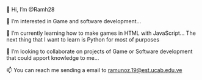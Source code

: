 👋 Hi, I’m @Ramh28

👀 I’m interested in Game and software development...

🌱 I’m currently learning how to make games in HTML with JavaScript...
    The next thing that I want to learn is Python for most of purposes
      
💞️ I’m looking to collaborate on projects of Game or Software development that could apport knowledge to me...

📫 You can reach me sending a email to ramunoz.19@est.ucab.edu.ve

<!---
Ramh28/Ramh28 is a ✨ special ✨ repository because its `README.md` (this file) appears on your GitHub profile.
You can click the Preview link to take a look at your changes.
--->
